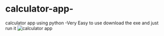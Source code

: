# calculator-app-
calculator app using python
-Very Easy to use download the exe and just run it 
![calculator app ](https://media.discordapp.net/attachments/843588025278922802/883759946808827954/calc.png?width=321&height=585)
